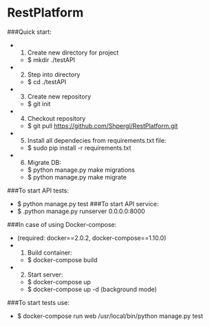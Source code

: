 # RestPlatform
###Quick start:
* 1. Create new directory for project
   * $ mkdir ./testAPI
* 2. Step into directory
   * $ cd ./testAPI
* 3. Create new repository
   * $ git init
* 4. Checkout repository
   * $ git pull https://github.com/Shpergl/RestPlatform.git
* 5. Install all dependecies from requirements.txt file:
   * $ sudo pip install -r requirements.txt
* 6. Migrate DB:
   * $ python manage.py make migrations
   * $ python manage.py make migrate

###To start API tests:
   * $ python manage.py test
###To start API service:
   * $ .python manage.py runserver 0.0.0.0:8000


###In case of using Docker-compose:
* (required: docker==2.0.2, docker-compose==1.10.0)
* 1. Build container:
   * $ docker-compose build
* 2. Start server:
   * $ docker-compose up
   * $ docker-compose up -d (background mode)

###To start tests use:
   * $ docker-compose run web /usr/local/bin/python manage.py test